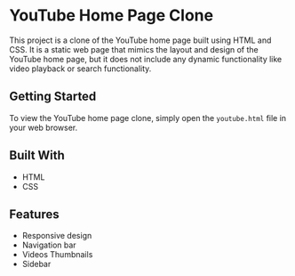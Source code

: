 # YouTube Home Page Clone
This project is a clone of the YouTube home page built using HTML and CSS. It is a static web page that mimics the layout and design of the YouTube home page, but it does not include any dynamic functionality like video playback or search functionality.

## Getting Started
To view the YouTube home page clone, simply open the `youtube.html` file in your web browser.

## Built With
* HTML
* CSS

## Features
* Responsive design
* Navigation bar
* Videos Thumbnails
* Sidebar
